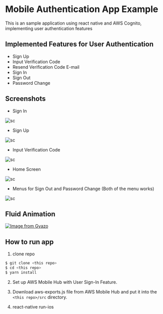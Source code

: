 # Mobile Authentication App Example
This is an sample application using react native and AWS Cognito, implementing user authentication features

## Implemented Features for User Authentication
- Sign Up
- Input Verification Code
- Resend Verification Code E-mail
- Sign In
- Sign Out
- Password Change

## Screenshots

- Sign In

![sc](https://i.gyazo.com/6dbff9363b992979d4c9393fdc75345c.png)

- Sign Up

![sc](https://i.gyazo.com/32f409166cd2f5ba2552473449cfe270.png)

- Input Verification Code

![sc](https://i.gyazo.com/88219090d33e2cccd9da654e6174b1db.png)

- Home Screen

![sc](https://i.gyazo.com/c3ac0ff4b153bcb1754b17ea2e8d264f.png)

- Menus for Sign Out and Password Change (Both of the menu works)

![sc](https://i.gyazo.com/1057dfb1c92524eeb57d4e3551dd57a0.png)

## Fluid Animation

[![Image from Gyazo](https://i.gyazo.com/4db1b03622978c260fd64930de811afd.gif)](https://gyazo.com/4db1b03622978c260fd64930de811afd)

## How to run app

1. clone repo

```sh
$ git clone <this repo>
$ cd <this repo>
$ yarn install
```

2. Set up AWS Mobile Hub with User Sign-In Feature.

3. Download aws-exports.js file from AWS Mobile Hub and put it into the `<this repo>/src` directory.

4. react-native run-ios

